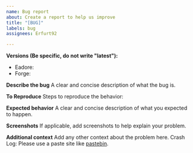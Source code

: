 ```yaml
---
name: Bug report
about: Create a report to help us improve
title: "[BUG]"
labels: bug
assignees: Erfurt92

---
```


<!--
#### Notice
Please reproduce all issues without any other unnecessary mods or data packs before submitting.
-->
**Versions (Be specific, do not write "latest"):**
* Eadore:
* Forge:

**Describe the bug**
A clear and concise description of what the bug is.

**To Reproduce**
Steps to reproduce the behavior:

**Expected behavior**
A clear and concise description of what you expected to happen.

**Screenshots**
If applicable, add screenshots to help explain your problem.

**Additional context**
Add any other context about the problem here.
Crash Log: Please use a paste site like [pastebin](https://pastebin.com/).
